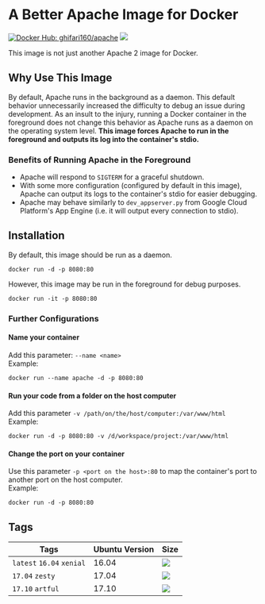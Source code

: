 # A Better Apache Image for Docker #
[![Docker Hub: ghifari160/apache](https://img.shields.io/badge/docker%20hub-ghifari160%2Fapache-ABD8EB.svg)](https://hub.docker.com/r/ghifari160/ubuntu)
[![](https://images.microbadger.com/badges/image/ghifari160/apache.svg)](https://microbadger.com/images/ghifari160/apache "Get your own image badge on microbadger.com")

This image is not just another Apache 2 image for Docker.

## Why Use This Image ##
By default, Apache runs in the background as a daemon. This default behavior
unnecessarily increased the difficulty to debug an issue during development. As
an insult to the injury, running a Docker container in the foreground does not
change this behavior as Apache runs as a daemon on the operating system level.
**This image forces Apache to run in the foreground and outputs its log into the
container's stdio.**

### Benefits of Running Apache in the Foreground ##
* Apache will respond to `SIGTERM` for a graceful shutdown.
* With some more configuration (configured by default in this image), Apache can
output its logs to the container's stdio for easier debugging.
* Apache may behave similarly to `dev_appserver.py` from Google Cloud Platform's
App Engine (i.e. it will output every connection to stdio).

## Installation ##
By default, this image should be run as a daemon.
```
docker run -d -p 8080:80
```
However, this image may be run in the foreground for debug purposes.
```
docker run -it -p 8080:80
```

### Further Configurations ###
#### Name your container ####
Add this parameter: `--name <name>`  
Example:
```
docker run --name apache -d -p 8080:80
```

#### Run your code from a folder on the host computer ####
Add this parameter `-v /path/on/the/host/computer:/var/www/html`  
Example:
```
docker run -d -p 8080:80 -v /d/workspace/project:/var/www/html
```

#### Change the port on your container ####
Use this parameter `-p <port on the host>:80` to map the container's port to
another port on the host computer.  
Example:
```
docker run -d -p 8080:80
```

## Tags ##
| Tags                      | Ubuntu Version | Size |
|---------------------------|----------------|------|
| `latest` `16.04` `xenial` | 16.04          | [![](https://images.microbadger.com/badges/image/ghifari160/apache.svg)](https://microbadger.com/images/ghifari160/apache "Get your own image badge on microbadger.com") |
| `17.04` `zesty`           | 17.04          | [![](https://images.microbadger.com/badges/image/ghifari160/apache:17.04.svg)](https://microbadger.com/images/ghifari160/apache:17.04 "Get your own image badge on microbadger.com") |
| `17.10` `artful`          | 17.10          | [![](https://images.microbadger.com/badges/image/ghifari160/apache:17.10.svg)](https://microbadger.com/images/ghifari160/apache:17.10 "Get your own image badge on microbadger.com") |
